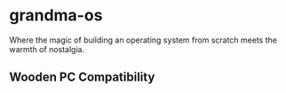 # grandma-os
Where the magic of building an operating system from scratch meets the warmth of nostalgia.

## Wooden PC Compatibility

